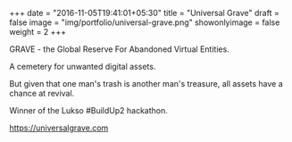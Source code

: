 +++
date = "2016-11-05T19:41:01+05:30"
title = "Universal Grave"
draft = false
image = "img/portfolio/universal-grave.png"
showonlyimage = false
weight = 2
+++

GRAVE - the Global Reserve For Abandoned Virtual Entities. 

A cemetery for unwanted digital assets. 

But given that one man's trash is another man's treasure, all assets have a chance at revival.

Winner of the Lukso #BuildUp2 hackathon.

https://universalgrave.com